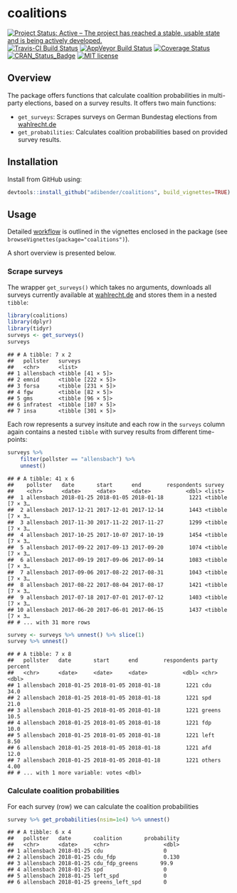 
coalitions
==========

[![Project Status: Active – The project has reached a stable, usable state and is being actively developed.](http://www.repostatus.org/badges/latest/active.svg)](http://www.repostatus.org/#active) [![Travis-CI Build Status](https://travis-ci.org/adibender/coalitions.svg?branch=master)](https://travis-ci.org/adibender/coalitions) [![AppVeyor Build Status](https://ci.appveyor.com/api/projects/status/github/adibender/coalitions?branch=master&svg=true)](https://ci.appveyor.com/project/adibender/coalitions) [![Coverage Status](https://codecov.io/github/adibender/coalitions/master.svg)](https://codecov.io/github/adibender/coalitions?branch=master) [![CRAN\_Status\_Badge](http://www.r-pkg.org/badges/version/coalitions)](https://cran.r-project.org/package=coalitions) [![MIT license](http://img.shields.io/badge/license-MIT-brightgreen.svg)](http://opensource.org/licenses/MIT)

Overview
--------

The package offers functions that calculate coalition probabilities in multi-party elections, based on a survey results. It offers two main functions:

-   `get_surveys`: Scrapes surveys on German Bundestag elections from [wahlrecht.de](http://www.wahlrecht.de)
-   `get_probabilities`: Calculates coalition probabilities based on provided survey results.

Installation
------------

Install from GitHub using:

``` r
devtools::install_github("adibender/coalitions", build_vignettes=TRUE)
```

Usage
-----

Detailed [workflow](https://adibender.github.io/coalitions/articles/workflow.html) is outlined in the vignettes enclosed in the package (see `browseVignettes(package="coalitions")`).

A short overview is presented below.

### Scrape surveys

The wrapper `get_surveys()` which takes no arguments, downloads all surveys currently available at [wahlrecht.de](http://www.wahlrecht.de/umfragen) and stores them in a nested `tibble`:

``` r
library(coalitions)
library(dplyr)
library(tidyr)
surveys <- get_surveys()
surveys
```

    ## # A tibble: 7 x 2
    ##   pollster   surveys           
    ##   <chr>      <list>            
    ## 1 allensbach <tibble [41 × 5]> 
    ## 2 emnid      <tibble [222 × 5]>
    ## 3 forsa      <tibble [231 × 5]>
    ## 4 fgw        <tibble [82 × 5]> 
    ## 5 gms        <tibble [96 × 5]> 
    ## 6 infratest  <tibble [107 × 5]>
    ## 7 insa       <tibble [301 × 5]>

Each row represents a survey insitute and each row in the `surveys` column again contains a nested `tibble` with survey results from different time-points:

``` r
surveys %>%
    filter(pollster == "allensbach") %>%
    unnest()
```

    ## # A tibble: 41 x 6
    ##    pollster   date       start      end        respondents survey         
    ##    <chr>      <date>     <date>     <date>           <dbl> <list>         
    ##  1 allensbach 2018-01-25 2018-01-05 2018-01-18        1221 <tibble [7 × 3…
    ##  2 allensbach 2017-12-21 2017-12-01 2017-12-14        1443 <tibble [7 × 3…
    ##  3 allensbach 2017-11-30 2017-11-22 2017-11-27        1299 <tibble [7 × 3…
    ##  4 allensbach 2017-10-25 2017-10-07 2017-10-19        1454 <tibble [7 × 3…
    ##  5 allensbach 2017-09-22 2017-09-13 2017-09-20        1074 <tibble [7 × 3…
    ##  6 allensbach 2017-09-19 2017-09-06 2017-09-14        1083 <tibble [7 × 3…
    ##  7 allensbach 2017-09-06 2017-08-22 2017-08-31        1043 <tibble [7 × 3…
    ##  8 allensbach 2017-08-22 2017-08-04 2017-08-17        1421 <tibble [7 × 3…
    ##  9 allensbach 2017-07-18 2017-07-01 2017-07-12        1403 <tibble [7 × 3…
    ## 10 allensbach 2017-06-20 2017-06-01 2017-06-15        1437 <tibble [7 × 3…
    ## # ... with 31 more rows

``` r
survey <- surveys %>% unnest() %>% slice(1)
survey %>% unnest()
```

    ## # A tibble: 7 x 8
    ##   pollster   date       start      end        respondents party  percent
    ##   <chr>      <date>     <date>     <date>           <dbl> <chr>    <dbl>
    ## 1 allensbach 2018-01-25 2018-01-05 2018-01-18        1221 cdu      34.0 
    ## 2 allensbach 2018-01-25 2018-01-05 2018-01-18        1221 spd      21.0 
    ## 3 allensbach 2018-01-25 2018-01-05 2018-01-18        1221 greens   10.5 
    ## 4 allensbach 2018-01-25 2018-01-05 2018-01-18        1221 fdp      10.0 
    ## 5 allensbach 2018-01-25 2018-01-05 2018-01-18        1221 left      8.50
    ## 6 allensbach 2018-01-25 2018-01-05 2018-01-18        1221 afd      12.0 
    ## 7 allensbach 2018-01-25 2018-01-05 2018-01-18        1221 others    4.00
    ## # ... with 1 more variable: votes <dbl>

### Calculate coalition probabilities

For each survey (row) we can calculate the coalition probabilities

``` r
survey %>% get_probabilities(nsim=1e4) %>% unnest()
```

    ## # A tibble: 6 x 4
    ##   pollster   date       coalition       probability
    ##   <chr>      <date>     <chr>                 <dbl>
    ## 1 allensbach 2018-01-25 cdu                   0    
    ## 2 allensbach 2018-01-25 cdu_fdp               0.130
    ## 3 allensbach 2018-01-25 cdu_fdp_greens       99.9  
    ## 4 allensbach 2018-01-25 spd                   0    
    ## 5 allensbach 2018-01-25 left_spd              0    
    ## 6 allensbach 2018-01-25 greens_left_spd       0
